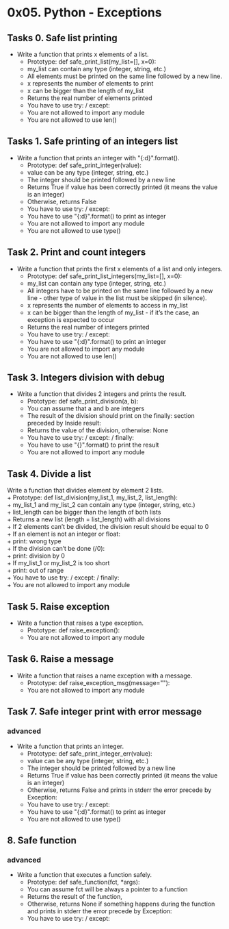 # 0x05. Python - Exceptions  

## Tasks 0. Safe list printing  
- Write a function that prints x elements of a list.  
	+ Prototype: def safe_print_list(my_list=[], x=0):  
	+ my_list can contain any type (integer, string, etc.)  
	+ All elements must be printed on the same line followed by a new line.  
	+ x represents the number of elements to print  
	+ x can be bigger than the length of my_list  
	+ Returns the real number of elements printed  
	+ You have to use try: / except:  
	+ You are not allowed to import any module  
	+ You are not allowed to use len()  

## Tasks 1. Safe printing of an integers list  
- Write a function that prints an integer with "{:d}".format().  
	+ Prototype: def safe_print_integer(value):  
	+ value can be any type (integer, string, etc.)  
	+ The integer should be printed followed by a new line  
	+ Returns True if value has been correctly printed (it means the value is an integer)  
	+ Otherwise, returns False  
	+ You have to use try: / except:  
	+ You have to use "{:d}".format() to print as integer  
	+ You are not allowed to import any module  
	+ You are not allowed to use type()  

## Task 2. Print and count integers  
- Write a function that prints the first x elements of a list and only integers.  
	+ Prototype: def safe_print_list_integers(my_list=[], x=0):  
	+ my_list can contain any type (integer, string, etc.)  
	+ All integers have to be printed on the same line followed by a new line - other type of value in the list must be skipped (in silence).  
	+ x represents the number of elements to access in my_list  
	+ x can be bigger than the length of my_list - if it’s the case, an exception is expected to occur
	+ Returns the real number of integers printed  
	+ You have to use try: / except:  
	+ You have to use "{:d}".format() to print an integer  
	+ You are not allowed to import any module  
	+ You are not allowed to use len()  

## Task 3. Integers division with debug  
- Write a function that divides 2 integers and prints the result.  
	+ Prototype: def safe_print_division(a, b):  
	+ You can assume that a and b are integers  
	+ The result of the division should print on the finally: section preceded by Inside result:  
	+ Returns the value of the division, otherwise: None  
	+ You have to use try: / except: / finally:  
	+ You have to use "{}".format() to print the result  
	+ You are not allowed to import any module  
	
## Task 4. Divide a list  
Write a function that divides element by element 2 lists.  
	+ Prototype: def list_division(my_list_1, my_list_2, list_length):  
	+ my_list_1 and my_list_2 can contain any type (integer, string, etc.)  
	+ list_length can be bigger than the length of both lists  
	+ Returns a new list (length = list_length) with all divisions  
	+ If 2 elements can’t be divided, the division result should be equal to 0  
	+ If an element is not an integer or float:  
		+ print: wrong type  
	+ If the division can’t be done (/0):  
		+ print: division by 0  
	+ If my_list_1 or my_list_2 is too short  
		+ print: out of range  
	+ You have to use try: / except: / finally:  
	+ You are not allowed to import any module  

## Task 5. Raise exception  
- Write a function that raises a type exception.  
	+ Prototype: def raise_exception():  
	+ You are not allowed to import any module  

## Task 6. Raise a message  
- Write a function that raises a name exception with a message.  
	+ Prototype: def raise_exception_msg(message=""):  
	+ You are not allowed to import any module  

## Task 7. Safe integer print with error message  
### advanced  
- Write a function that prints an integer.  
	+ Prototype: def safe_print_integer_err(value):  
	+ value can be any type (integer, string, etc.)  
	+ The integer should be printed followed by a new line  
	+ Returns True if value has been correctly printed (it means the value is an integer)  
	+ Otherwise, returns False and prints in stderr the error precede by Exception:  
	+ You have to use try: / except:  
	+ You have to use "{:d}".format() to print as integer  
	+ You are not allowed to use type()  

## 8. Safe function  
### advanced  
- Write a function that executes a function safely.  
	+ Prototype: def safe_function(fct, *args):  
	+ You can assume fct will be always a pointer to a function  
	+ Returns the result of the function,  
	+ Otherwise, returns None if something happens during the function and prints in stderr the error precede by Exception:  
	+ You have to use try: / except:  
